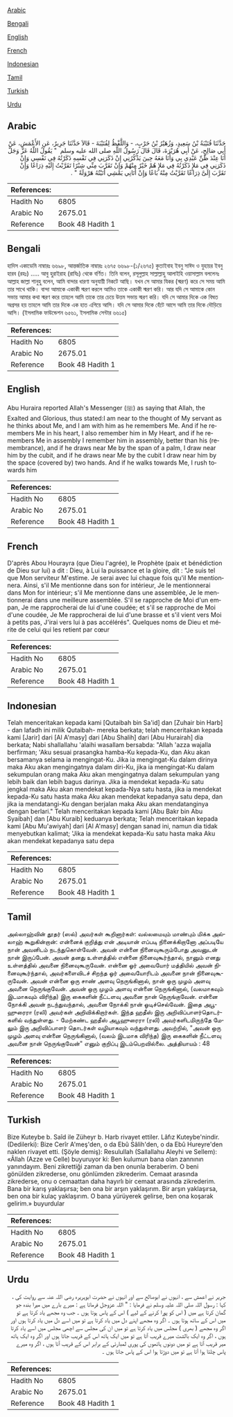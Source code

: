 [Arabic](#arabic)

[Bengali](#bengali)

[English](#english)

[French](#french)

[Indonesian](#indonesian)

[Tamil](#tamil)

[Turkish](#turkish)

[Urdu](#urdu)

## Arabic


<div dir="rtl" lang="ar" style={{fontSize:'larger',backgroundColor:'#f8f9fa',padding:20}}>
حَدَّثَنَا قُتَيْبَةُ بْنُ سَعِيدٍ، وَزُهَيْرُ بْنُ حَرْبٍ، - وَاللَّفْظُ لِقُتَيْبَةَ - قَالاَ حَدَّثَنَا جَرِيرٌ، عَنِ الأَعْمَشِ، عَنْ أَبِي صَالِحٍ، عَنْ أَبِي هُرَيْرَةَ، قَالَ قَالَ رَسُولُ اللَّهِ صلى الله عليه وسلم ‏ "‏ يَقُولُ اللَّهُ عَزَّ وَجَلَّ أَنَا عِنْدَ ظَنِّ عَبْدِي بِي وَأَنَا مَعَهُ حِينَ يَذْكُرُنِي إِنْ ذَكَرَنِي فِي نَفْسِهِ ذَكَرْتُهُ فِي نَفْسِي وَإِنْ ذَكَرَنِي فِي مَلإٍ ذَكَرْتُهُ فِي مَلإٍ هُمْ خَيْرٌ مِنْهُمْ وَإِنْ تَقَرَّبَ مِنِّي شِبْرًا تَقَرَّبْتُ إِلَيْهِ ذِرَاعًا وَإِنْ تَقَرَّبَ إِلَىَّ ذِرَاعًا تَقَرَّبْتُ مِنْهُ بَاعًا وَإِنْ أَتَانِي يَمْشِي أَتَيْتُهُ هَرْوَلَةً ‏"‏ ‏.‏
</div>
<div style={{backgroundColor:'#f8f9fa',padding:20, marginBottom: 10}}><table> <thead> <tr> <th>References:</th> <th></th> </tr> </thead> <tbody><tr><td>Hadith No</td><td>6805</td></tr><tr><td>Arabic No</td><td>2675.01</td></tr><tr><td>Reference</td><td>Book 48 Hadith 1</td></tr></tbody></table></div>

## Bengali


<div dir="ltr" lang="bn" style={{fontSize:'larger',backgroundColor:'#f8f9fa',padding:20}}>
হাদিস একাডেমি নাম্বারঃ ৬৬৯৮, আন্তর্জাতিক নাম্বারঃ ২৬৭৫ ৬৬৯৮-(১/২৬৭৫) কুতাইবাহ ইবনু সাঈদ ও যুহায়র ইবনু হারব (রহঃ) ..... আবু হুরাইরাহ (রাযিঃ) থেকে বর্ণিত। তিনি বলেন, রসূলুল্লাহ সাল্লাল্লাহু আলাইহি ওয়াসাল্লাম বললেনঃ আল্লাহ জাল্লা শানুহু বলেন, আমি বান্দার ধারণা অনুযায়ী নিকটে আছি। যখন সে আমার যিকর (স্মরণ) করে সে সময় আমি তার সাথে থাকি। বান্দা আমাকে একাকী স্মরণ করলে আমিও তাকে একাকী স্মরণ করি। আর যদি সে আমাকে কোন সভায় আমার কথা স্মরণ করে তাহলে আমি তাকে তার চেয়ে উত্তম সভায় স্মরণ করি। যদি সে আমার দিকে এক বিঘত অগ্রসর হয় তাহলে আমি তার দিকে এক হাত এগিয়ে আসি। যদি সে আমার দিকে হেঁটে আসে আমি তার দিকে দৌড়িয়ে আসি। (ইসলামিক ফাউন্ডেশন ৬৫৬১, ইসলামিক সেন্টার ৬৬১৫)
</div>
<div style={{backgroundColor:'#f8f9fa',padding:20, marginBottom: 10}}><table> <thead> <tr> <th>References:</th> <th></th> </tr> </thead> <tbody><tr><td>Hadith No</td><td>6805</td></tr><tr><td>Arabic No</td><td>2675.01</td></tr><tr><td>Reference</td><td>Book 48 Hadith 1</td></tr></tbody></table></div>

## English


<div dir="ltr" lang="en" style={{fontSize:'larger',backgroundColor:'#f8f9fa',padding:20}}>
Abu Huraira reported Allah's Messenger (ﷺ) as saying that Allah, the Exalted and Glorious, thus stated:I am near to the thought of My servant as he thinks about Me, and I am with him as he remembers Me. And if he remembers Me in his heart, I also remember him in My Heart, and if he remembers Me in assembly I remember him in assembly, better than his (remembrance), and if he draws near Me by the span of a palm, I draw near him by the cubit, and if he draws near Me by the cubit I draw near him by the space (covered by) two hands. And if he walks towards Me, I rush towards him
</div>
<div style={{backgroundColor:'#f8f9fa',padding:20, marginBottom: 10}}><table> <thead> <tr> <th>References:</th> <th></th> </tr> </thead> <tbody><tr><td>Hadith No</td><td>6805</td></tr><tr><td>Arabic No</td><td>2675.01</td></tr><tr><td>Reference</td><td>Book 48 Hadith 1</td></tr></tbody></table></div>

## French


<div dir="ltr" lang="fr" style={{fontSize:'larger',backgroundColor:'#f8f9fa',padding:20}}>
D'après Abou Hourayra (que Dieu l'agrée), le Prophète (paix et bénédiction de Dieu sur lui) a dit : Dieu, à Lui la puissance et la gloire, dit : "Je suis tel que Mon serviteur M'estime. Je serai avec lui chaque fois qu'il Me mentionnera. Ainsi, s'il Me mentionne dans son for intérieur, Je le mentionnerai dans Mon for intérieur; s'il Me mentionne dans une assemblée, Je le mentionnerai dans une meilleure assemblée. S'il se rapproche de Moi d'un empan, Je me rapprocherai de lui d'une coudée; et s'il se rapproche de Moi d'une coudée, Je Me rapprocherai de lui d'une brasse et s'il vient vers Moi à petits pas, J'irai vers lui à pas accélérés". Quelques noms de Dieu et mérite de celui qui les retient par cœur
</div>
<div style={{backgroundColor:'#f8f9fa',padding:20, marginBottom: 10}}><table> <thead> <tr> <th>References:</th> <th></th> </tr> </thead> <tbody><tr><td>Hadith No</td><td>6805</td></tr><tr><td>Arabic No</td><td>2675.01</td></tr><tr><td>Reference</td><td>Book 48 Hadith 1</td></tr></tbody></table></div>

## Indonesian


<div dir="ltr" lang="id" style={{fontSize:'larger',backgroundColor:'#f8f9fa',padding:20}}>
Telah menceritakan kepada kami [Qutaibah bin Sa'id] dan [Zuhair bin Harb] - dan lafadh ini milik Qutaibah- mereka berkata; telah menceritakan kepada kami [Jarir] dari [Al A'masy] dari [Abu Shalih] dari [Abu Hurairah] dia berkata; Nabi shallallahu 'alaihi wasallam bersabda: "Allah 'azza wajalla berfirman; 'Aku sesuai prasangka hamba-Ku kepada-Ku, dan Aku akan bersamanya selama ia mengingat-Ku. Jika ia mengingat-Ku dalam dirinya maka Aku akan mengingatnya dalam diri-Ku, jika ia mengingat-Ku dalam sekumpulan orang maka Aku akan mengingatnya dalam sekumpulan yang lebih baik dan lebih bagus darinya. Jika ia mendekat kepada-Ku satu jengkal maka Aku akan mendekat kepada-Nya satu hasta, jika ia mendekat kepada-Ku satu hasta maka Aku akan mendekat kepadanya satu depa, dan jika ia mendatangi-Ku dengan berjalan maka Aku akan mendatanginya dengan berlari." Telah menceritakan kepada kami [Abu Bakr bin Abu Syaibah] dan [Abu Kuraib] keduanya berkata; Telah menceritakan kepada kami [Abu Mu'awiyah] dari [Al A'masy] dengan sanad ini, namun dia tidak menyebutkan kalimat; 'Jika ia mendekat kepada-Ku satu hasta maka Aku akan mendekat kepadanya satu depa
</div>
<div style={{backgroundColor:'#f8f9fa',padding:20, marginBottom: 10}}><table> <thead> <tr> <th>References:</th> <th></th> </tr> </thead> <tbody><tr><td>Hadith No</td><td>6805</td></tr><tr><td>Arabic No</td><td>2675.01</td></tr><tr><td>Reference</td><td>Book 48 Hadith 1</td></tr></tbody></table></div>

## Tamil


<div dir="ltr" lang="ta" style={{fontSize:'larger',backgroundColor:'#f8f9fa',padding:20}}>
அல்லாஹ்வின் தூதர் (ஸல்) அவர்கள் கூறினார்கள்: வல்லமையும் மாண்பும் மிக்க அல்லாஹ் கூறுகின்றான்: என்னைக் குறித்து என் அடியான் எப்படி நினைக்கிறானோ அப்படியே நான் அவனிடம் நடந்துகொள்வேன். அவன் என்னை நினைவுகூரும்போது அவனுடன் நான் இருப்பேன். அவன் தனது உள்ளத்தில் என்னை நினைவுகூர்ந்தால், நானும் எனது உள்ளத்தில் அவனை நினைவுகூருவேன். என்னை ஓர் அவையோர் மத்தியில் அவன் நினைவுகூர்ந்தால், அவர்களைவிடச் சிறந்த ஓர் அவையோரிடம் அவனை நான் நினைவுகூருவேன். அவன் என்னை ஒரு சாண் அளவு நெருங்கினால், நான் ஒரு முழம் அளவு அவனை நெருங்குவேன். அவன் ஒரு முழம் அளவு என்னை நெருங்கினால், (வலமாகவும் இடமாகவும் விரிந்த) இரு கைகளின் நீட்டளவு அவனை நான் நெருங்குவேன். என்னை நோக்கி அவன் நடந்துவந்தால், அவனை நோக்கி நான் ஓடிச்செல்வேன். இதை அபூஹுரைரா (ரலி) அவர்கள் அறிவிக்கிறார்கள். இந்த ஹதீஸ் இரு அறிவிப்பாளர்தொடர்களில் வந்துள்ளது. - மேற்கண்ட ஹதீஸ் அபூஹுரைரா (ரலி) அவர்களிடமிருந்தே மேலும் இரு அறிவிப்பாளர் தொடர்கள் வழியாகவும் வந்துள்ளது. அவற்றில், "அவன் ஒரு முழம் அளவு என்னை நெருங்கினால், (வலம் இடமாக விரிந்த) இரு கைகளின் நீட்டளவு அவனை நான் நெருங்குவேன்" எனும் குறிப்பு இடம்பெறவில்லை. அத்தியாயம் : 48
</div>
<div style={{backgroundColor:'#f8f9fa',padding:20, marginBottom: 10}}><table> <thead> <tr> <th>References:</th> <th></th> </tr> </thead> <tbody><tr><td>Hadith No</td><td>6805</td></tr><tr><td>Arabic No</td><td>2675.01</td></tr><tr><td>Reference</td><td>Book 48 Hadith 1</td></tr></tbody></table></div>

## Turkish


<div dir="ltr" lang="tr" style={{fontSize:'larger',backgroundColor:'#f8f9fa',padding:20}}>
Bize Kuteybe b. Saîd ile Züheyr b. Harb rivayet ettiler. Lâfız Kuteybe'nindir. (Dedilerki): Bize Cerîr A'meş'den, o da Ebû Sâlih'den, o da Ebû Hureyre'den naklen rivayet etti. (Şöyle demiş): Resulullah (Sallallahu Aleyhi ve Sellem): «Âllah (Azze ve Celle) buyuruyor ki: Ben kulumun bana olan zannının yanındayım. Beni zikrettiği zaman da ben onunla beraberim. O beni gönülden zikrederse, onu gönlümden zikrederim. Cemaat arasında zikrederse, onu o cemaattan daha hayırlı bir cemaat arasında zikrederim. Bana bir karış yaklaşırsa; ben ona bir arşın yaklaşırım. Bir arşın yaklaşırsa, ben ona bir kulaç yaklaşırım. O bana yürüyerek gelirse, ben ona koşarak gelirim.» buyurdular
</div>
<div style={{backgroundColor:'#f8f9fa',padding:20, marginBottom: 10}}><table> <thead> <tr> <th>References:</th> <th></th> </tr> </thead> <tbody><tr><td>Hadith No</td><td>6805</td></tr><tr><td>Arabic No</td><td>2675.01</td></tr><tr><td>Reference</td><td>Book 48 Hadith 1</td></tr></tbody></table></div>

## Urdu


<div dir="rtl" lang="ur" style={{fontSize:'larger',backgroundColor:'#f8f9fa',padding:20}}>
جریر نے اعمش سے ، انہوں نے ابوصالح سے اور انہوں نے حضرت ابوہریرہ رضی اللہ عنہ سے روایت کی ، کہا : رسول اللہ صلی اللہ علیہ وسلم نے فرمایا : " اللہ عزوجل فرماتا ہے : میرے بارے میں میرا بندہ جو گمان کرتا ہے میں ( اس کو پورا کرنے کے لیے ) اس کے پاس ہوتا ہوں ۔ جب وہ مجھے یاد کرتا ہے تو میں اس کے ساتھ ہوتا ہوں ۔ اگر وہ مجھے اپنے دل میں یاد کرتا ہے تو میں اسے دل میں یاد کرتا ہوں اور اگر وہ مجھے ( بھری ) مجلس میں یاد کرتا ہے تو میں ان کی مجلس سے اچھی مجلس میں اسے یاد کرتا ہوں ، اگر وہ ایک بالشت میرے قریب آتا ہے تو میں ایک ہاتھ اس کے قریب جاتا ہوں اور اگر وہ ایک ہاتھ میر قریب آتا ہے تو میں دونوں ہاتھوں کی پوری لمبارئی کے برابر اس کے قریب آتا ہوں ، اگر وہ میرے پاس چلتا ہوا آتا ہے تو میں دوڑتا ہوا اس کے پاس جاتا ہوں ۔
</div>
<div style={{backgroundColor:'#f8f9fa',padding:20, marginBottom: 10}}><table> <thead> <tr> <th>References:</th> <th></th> </tr> </thead> <tbody><tr><td>Hadith No</td><td>6805</td></tr><tr><td>Arabic No</td><td>2675.01</td></tr><tr><td>Reference</td><td>Book 48 Hadith 1</td></tr></tbody></table></div>